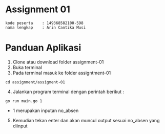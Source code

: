 # Assignment 01

```
kode peserta    : 149368582100-598
nama lengkap    : Arin Cantika Musi
```

# Panduan Aplikasi
1. Clone atau download folder assignment-01
2. Buka terminal
3. Pada terminal masuk ke folder assigntment-01
```
cd assignment/assigment-01
```
4. Jalankan program terminal dengan perintah berikut :
```
go run main.go 1
```
* 1 merupakan inputan no_absen
5. Kemudian tekan enter dan akan muncul output sesuai no_absen yang diinput
